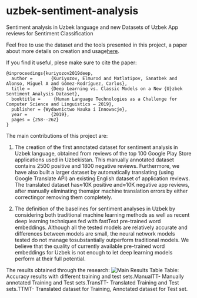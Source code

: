 # uzbek-sentiment-analysis
Sentiment analysis in Uzbek language and new Datasets of Uzbek App reviews for Sentiment Classification

Feel free to use the dataset and the tools presented in this project, a paper about more details on creation and usage[here](http://www.grupolys.org/biblioteca/KurMatAloGom2019a.pdf).

If you find it useful, plese make sure to cite the paper:
```
@inproceedings{kuriyozov2019deep,
  author =       {Kuriyozov, Elmurod and Matlatipov, Sanatbek and Alonso, Miguel A and Gómez-Rodríguez, Carlos},
  title =        {Deep Learning vs. Classic Models on a New {U}zbek Sentiment Analysis Dataset},
  booktitle =     {Human Language Technologies as a Challenge for Computer Science and Linguistics – 2019},
  publisher = {Wydawnictwo Nauka i Innowacje},
  year =         {2019},
  pages = {258--262}
}
```


The main contributions of this project are:

1.  The creation of the first annotated dataset for sentiment analysis in Uzbek language, obtained from reviews of the top 100 Google Play Store applications used in Uzbekistan.  This manually annotated dataset contains  2500  positive  and  1800  negative  reviews. Furthermore, we have also built a larger dataset by automatically translating (using Google Translate API) an  existing  English  dataset of  application  reviews. The translated dataset has≈10K positive and≈10K negative app reviews, after manually eliminating themajor machine translation errors by either correctingor removing them completely.

2.  The  definition  of  the  baselines  for  sentiment  analyses in Uzbek by considering both traditional machine learning methods as well as recent deep learning techniques  fed  with  fastText  pre-trained  word  embeddings. Although all the tested models are relatively accurate  and  differences  between  models  are  small, the neural network models tested do not manage tosubstantially outperform traditional models.  We believe that the quality of currently available pre-trained word embeddings for Uzbek is not enough to let deep learning models perform at their full potential.


The results obtained through the research:
![Main Results Table](https://github.com/elmurod1202/uzbek-sentiment-analysis/blob/master/images/results-table.png)
Table:  Accuracy results with different training and test sets.ManualTT- Manually annotated Training and Test sets.TransTT- Translated Training and Test sets.TTMT- Translated dataset for Training, Annotated dataset for Test set.
